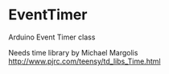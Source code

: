 # EventTimer
Arduino Event Timer class

Needs time library by Michael Margolis
http://www.pjrc.com/teensy/td_libs_Time.html
